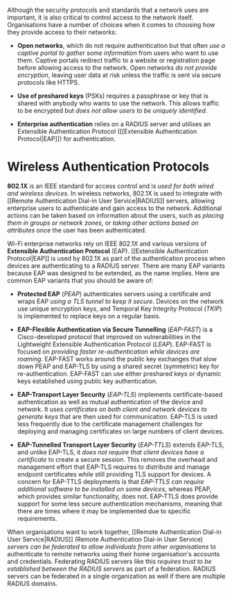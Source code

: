 
Although the security protocols and standards that a network uses are important, it is also critical to control access to the network itself. Organisations have a number of choices when it comes to choosing how they provide access to their networks:

- **Open networks**, which do not require authentication but that often *use a captive portal to gather some information* from users who want to use them. Captive portals redirect traffic to a website or registration page before allowing access to the network. Open networks *do not provide encryption*, leaving user data at risk unless the traffic is sent via secure protocols like HTTPS.
  
- **Use of preshared keys** (PSKs) requires a passphrase or key that is shared with anybody who wants to use the network. This allows traffic to be encrypted but *does not allow users to be uniquely identified*.
  
- **Enterprise authentication** relies on a RADIUS server and utilises an Extensible Authentication Protocol ([[Extensible Authentication Protocol|EAP]]) for authentication.

# Wireless Authentication Protocols

**802.1X** is an IEEE standard for access control and is *used for both wired and wireless devices*. In wireless networks, 802.1X is used to integrate with [[Remote Authentication Dial-in User Service|RADIUS]] servers, allowing enterprise users to authenticate and gain access to the network. Additional actions can be taken based on information about the users, such as *placing them in groups or network zones*, or *taking other actions based on attributes* once the user has been authenticated.

Wi-Fi enterprise networks rely on IEEE 802.1X and various versions of **Extensible Authentication Protocol** (EAP). [[Extensible Authentication Protocol|EAP]] is used by 802.1X as part of the authentication process when devices are authenticating to a RADIUS server. There are many EAP variants because EAP was designed to be extended, as the name implies. Here are common EAP variants that you should be aware of:

- **Protected EAP** (*PEAP*) authenticates servers using a certificate and wraps EAP *using a TLS tunnel to keep it secure*. Devices on the network use unique encryption keys, and Temporal Key Integrity Protocol (*TKIP*) is implemented to replace keys on a regular basis.
  
- **EAP-Flexible Authentication via Secure Tunnelling** (*EAP-FAST*) is a Cisco-developed protocol that improved on vulnerabilities in the Lightweight Extensible Authentication Protocol (*LEAP*). EAP-FAST is focused on *providing faster re-authentication while devices are roaming*. EAP-FAST works around the public key exchanges that slow down PEAP and EAP-TLS by using a shared secret (symmetric) key for re-authentication. EAP-FAST can use either preshared keys or dynamic keys established using public key authentication.
  
- **EAP-Transport Layer Security** (*EAP-TLS*) implements certificate-based authentication as well as mutual authentication of the device and network. It *uses certificates on both client and network devices to generate keys* that are then used for communication. EAP-TLS is used less frequently due to the certificate management challenges for deploying and managing certificates on large numbers of client devices.
  
- **EAP-Tunnelled Transport Layer Security** (*EAP-TTLS*) extends EAP-TLS, and unlike EAP-TLS, it *does not require that client devices have a certificate* to create a secure session. This removes the overhead and management effort that EAP-TLS requires to distribute and manage endpoint certificates while still providing TLS support for devices. A concern for EAP-TTLS deployments is that *EAP-TTLS can require additional software to be installed on some devices*, whereas PEAP, which provides similar functionality, does not. EAP-TTLS does provide support for some less secure authentication mechanisms, meaning that there are times where it may be implemented due to specific requirements.

When organisations want to work together, [[Remote Authentication Dial-in User Service|RADIUS]] (Remote Authentication Dial-in User Service) *servers can be federated to allow individuals from other organisations* to authenticate to remote networks using their home organisation's accounts and credentials. Federating RADIUS servers like this *requires trust to be established between the RADIUS servers* as part of a federation. RADIUS servers can be federated in a single organization as well if there are multiple RADIUS domains.